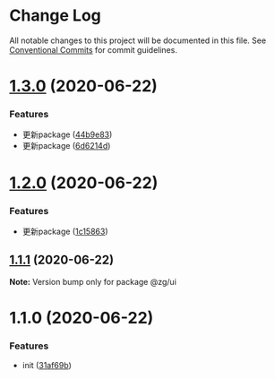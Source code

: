 # Change Log

All notable changes to this project will be documented in this file.
See [Conventional Commits](https://conventionalcommits.org) for commit guidelines.

# [1.3.0](https://github.com/KingGanZeng/learn-lerna/compare/@zg/ui@1.2.0...@zg/ui@1.3.0) (2020-06-22)


### Features

* 更新package ([44b9e83](https://github.com/KingGanZeng/learn-lerna/commit/44b9e83e0cba05b1948b35911e1a16c4b0706fee))
* 更新package ([6d6214d](https://github.com/KingGanZeng/learn-lerna/commit/6d6214d585554eed4416986dc471f113ad69de13))





# [1.2.0](https://github.com/KingGanZeng/learn-lerna/compare/@zg/ui@1.1.1...@zg/ui@1.2.0) (2020-06-22)


### Features

* 更新package ([1c15863](https://github.com/KingGanZeng/learn-lerna/commit/1c15863bd8f0ecc447506a4f8ba63d93e1517139))





## [1.1.1](https://github.com/KingGanZeng/learn-lerna/compare/@zg/ui@1.1.0...@zg/ui@1.1.1) (2020-06-22)

**Note:** Version bump only for package @zg/ui





# 1.1.0 (2020-06-22)


### Features

* init ([31af69b](https://github.com/KingGanZeng/learn-lerna/commit/31af69b3efd65b460f761db560d49c55388fc10a))
